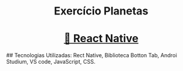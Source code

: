 <h1 align="center"> Exercício Planetas</h1>
<h1 align="center">
    <a href="https://reactnative.dev/">🔗 React Native</a>
   
</h1>
## Tecnologias Utilizadas: Rect Native, Biblioteca Botton Tab, Androi Studium, VS code, JavaScript, CSS.

